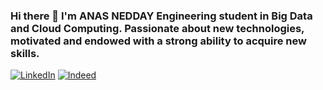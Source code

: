 ### Hi there 👋  I'm ANAS NEDDAY Engineering student in Big Data and Cloud Computing. Passionate about new technologies, motivated and endowed with a strong ability to acquire new skills.

[![LinkedIn](/images/linkedin.png)](https://www.linkedin.com/in/anas-nedday-944562234/)
[![Indeed](/images/indeed.png)](https://www.indeed.com/?hl=fr_MA&co=MA&from=gnav-jobseeker-profile--profile-one-frontend)

<!--
**AnasNedday/AnasNedday** is a ✨ _special_ ✨ repository because its `README.md` (this file) appears on your GitHub profile.

Here are some ideas to get you started:

- 🔭 I’m currently working on ...
- 🌱 I’m currently learning ...
- 👯 I’m looking to collaborate on ...
- 🤔 I’m looking for help with ...
- 💬 Ask me about ...
- 📫 How to reach me: ...
- 😄 Pronouns: ...
- ⚡ Fun fact: ...
-->
